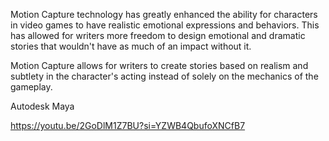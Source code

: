 Motion Capture technology has greatly enhanced the ability for characters in video games to have realistic emotional expressions and behaviors. This has allowed for writers more freedom to design emotional and dramatic stories that wouldn't have as much of an impact without it. 

Motion Capture allows for writers to create stories based on realism and subtlety in the character's acting instead of solely on the mechanics of the gameplay. 

Autodesk Maya

https://youtu.be/2GoDlM1Z7BU?si=YZWB4QbufoXNCfB7